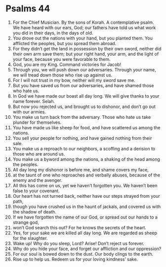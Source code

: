 ﻿
# Psalms 44
1. For the Chief Musician. By the sons of Korah. A contemplative psalm. We have heard with our ears, God; our fathers have told us what work you did in their days, in the days of old. 
2. You drove out the nations with your hand, but you planted them. You afflicted the peoples, but you spread them abroad. 
3. For they didn’t get the land in possession by their own sword, neither did their own arm save them; but your right hand, your arm, and the light of your face, because you were favorable to them. 
4. God, you are my King. Command victories for Jacob! 
5. Through you, we will push down our adversaries. Through your name, we will tread down those who rise up against us. 
6. For I will not trust in my bow, neither will my sword save me. 
7. But you have saved us from our adversaries, and have shamed those who hate us. 
8. In God we have made our boast all day long. We will give thanks to your name forever. Selah. 
9. But now you rejected us, and brought us to dishonor, and don’t go out with our armies. 
10. You make us turn back from the adversary. Those who hate us take plunder for themselves. 
11. You have made us like sheep for food, and have scattered us among the nations. 
12. You sell your people for nothing, and have gained nothing from their sale. 
13. You make us a reproach to our neighbors, a scoffing and a derision to those who are around us. 
14. You make us a byword among the nations, a shaking of the head among the peoples. 
15. All day long my dishonor is before me, and shame covers my face, 
16. at the taunt of one who reproaches and verbally abuses, because of the enemy and the avenger. 
17. All this has come on us, yet we haven’t forgotten you. We haven’t been false to your covenant. 
18. Our heart has not turned back, neither have our steps strayed from your path, 
19. though you have crushed us in the haunt of jackals, and covered us with the shadow of death. 
20. If we have forgotten the name of our God, or spread out our hands to a strange god, 
21. won’t God search this out? For he knows the secrets of the heart. 
22. Yes, for your sake we are killed all day long. We are regarded as sheep for the slaughter. 
23. Wake up! Why do you sleep, Lord? Arise! Don’t reject us forever. 
24. Why do you hide your face, and forget our affliction and our oppression? 
25. For our soul is bowed down to the dust. Our body clings to the earth. 
26. Rise up to help us. Redeem us for your loving kindness’ sake. 
